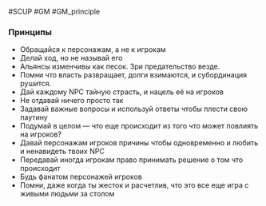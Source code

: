 #SCUP #GM #GM_principle 
### Принципы

- Обращайся к персонажам, а не к игрокам
- Делай ход, но не называй его
- Альянсы изменчивы как песок. Зри предательство везде.
- Помни что власть развращает, долги взимаются, и субординация рушится.
- Дай каждому NPC тайную страсть, и нацель её на игроков
- Не отдавай ничего просто так
- Задавай важные вопросы и используй ответы чтобы плести свою паутину
- Подумай в целом — что еще происходит из того что может повлиять на игроков?
- Давай персонажам игроков причины чтобы одновременно и любить и ненавидеть твоих NPC
- Передавай иногда игрокам право принимать решение о том что происходит
- Будь фанатом персонажей игроков
- Помни, даже когда ты жесток и расчетлив, что это все еще игра с живыми людьми за столом